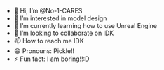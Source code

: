 - 👋 Hi, I’m @No-1-CARES
- 👀 I’m interested in model design
- 🌱 I’m currently learning how to use Unreal Engine
- 💞️ I’m looking to collaborate on IDK
- 📫 How to reach me IDK
- 😄 Pronouns: Pickle!!
- ⚡ Fun fact: I am boring!!:D

<!---
No-1-CARES/No-1-CARES is a ✨ special ✨ repository because its `README.md` (this file) appears on your GitHub profile.
You can click the Preview link to take a look at your changes.
--->
